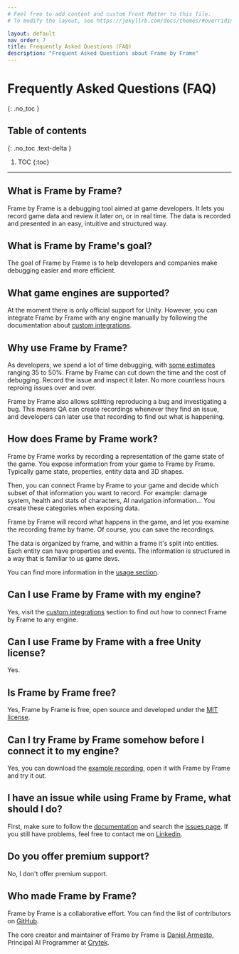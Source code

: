 ```yaml
---
# Feel free to add content and custom Front Matter to this file.
# To modify the layout, see https://jekyllrb.com/docs/themes/#overriding-theme-defaults

layout: default
nav_order: 7
title: Frequently Asked Questions (FAQ)
description: "Frequent Asked Questions about Frame by Frame"
---
```


# Frequently Asked Questions (FAQ)
{: .no_toc }

## Table of contents
{: .no_toc .text-delta }

1. TOC
{:toc}

---

## What is Frame by Frame?

Frame by Frame is a debugging tool aimed at game developers. It lets you record game data and review it later on, or in real time. The data is recorded and presented in an easy, intuitive and structured way.

## What is Frame by Frame's goal?

The goal of Frame by Frame is to help developers and companies make debugging easier and more efficient.

## What game engines are supported?

At the moment there is only official support for Unity. However, you can integrate Frame by Frame with any engine manually by following the documentation about [custom integrations](/FrameByFrame/custom-integrations/).

## Why use Frame by Frame?

As developers, we spend a lot of time debugging, with [some estimates](https://www.researchgate.net/publication/345843594_Reversible_Debugging_Software_Quantify_the_time_and_cost_saved_using_reversible_debuggers) ranging 35 to 50%. Frame by Frame can cut down the time and the cost of debugging. Record the issue and inspect it later. No more countless hours reproing issues over and over.

Frame by Frame also allows splitting reproducing a bug and investigating a bug. This means QA can create recordings whenever they find an issue, and developers can later use that recording to find out what is happening.

## How does Frame by Frame work?

Frame by Frame works by recording a representation of the game state of the game. You expose information from your game to Frame by Frame. Typically game state, properties, entity data and 3D shapes.

Then, you can connect Frame by Frame to your game and decide which subset of that information you want to record. For example: damage system, health and stats of characters, AI navigation information... You create these categories when exposing data.

Frame by Frame will record what happens in the game, and let you examine the recording frame by frame. Of course, you can save the recordings.

The data is organized by frame, and within a frame it's split into entities. Each entity can have properties and events. The information is structured in a way that is familiar to us game devs.

You can find more information in the [usage section](/FrameByFrame/usage/).

## Can I use Frame by Frame with my engine?

Yes, visit the [custom integrations](/FrameByFrame/custom-integrations/) section to find out how to connect Frame by Frame to any engine.

## Can I use Frame by Frame with a free Unity license?

Yes.

## Is Frame by Frame free?

Yes, Frame by Frame is free, open source and developed under the [MIT license](https://opensource.org/licenses/MIT).

## Can I try Frame by Frame somehow before I connect it to my engine?

Yes, you can download the [example recording](/FrameByFrame/assets/files/ExampleRecording.fbf), open it with Frame by Frame and try it out. 

## I have an issue while using Frame by Frame, what should I do?

First, make sure to follow the [documentation](/FrameByFrame/) and search the [issues page](https://github.com/XDargu/FrameByFrame/issues). If you still have problems, feel free to contact me on [Linkedin](https://www.linkedin.com/in/xdargu/).

## Do you offer premium support?

No, I don't offer premium support.

## Who made Frame by Frame?

Frame by Frame is a collaborative effort. You can find the list of contributors on [GitHub](https://github.com/XDargu/FrameByFrame/graphs/contributors).

The core creator and maintainer of Frame by Frame is [Daniel Armesto](https://www.linkedin.com/in/xdargu/), Principal AI Programmer at [Crytek](https://www.crytek.com/).